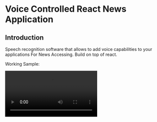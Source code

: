 # Voice Controlled React News Application

## Introduction

Speech recognition software that allows to add voice capabilities to your applications For News Accessing. Build on top of react.

Working Sample:

<video controls src="1708217140227.mp4" title="Title"></video>